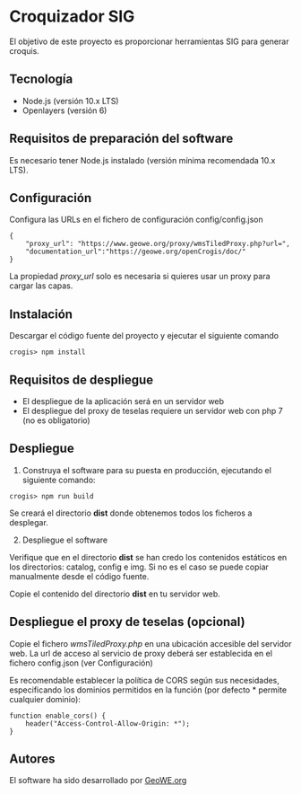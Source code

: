 # Croquizador SIG
El objetivo de este proyecto es proporcionar herramientas SIG para generar croquis.

## Tecnología

- Node.js (versión 10.x LTS)
- Openlayers (versión 6)

## Requisitos de preparación del software

Es necesario tener Node.js instalado (versión mínima recomendada 10.x LTS).

## Configuración

Configura las URLs en el fichero de configuración config/config.json

```
{
    "proxy_url": "https://www.geowe.org/proxy/wmsTiledProxy.php?url=",
    "documentation_url":"https://geowe.org/openCrogis/doc/"     
}
```
La propiedad *proxy_url* solo es necesaria si quieres usar un proxy para cargar las capas. 

## Instalación

Descargar el código fuente del proyecto y ejecutar el siguiente comando

```
crogis> npm install
```

## Requisitos de despliegue

- El despliegue de la aplicación será en un servidor web
- El despliegue del proxy de teselas requiere un servidor web con php 7 (no es obligatorio)

## Despliegue

1. Construya el software para su puesta en producción, ejecutando el siguiente comando:

```
crogis> npm run build
```
Se creará el directorio **dist** donde obtenemos todos los ficheros a desplegar.

2. Despliegue el software

Verifique que en el directorio **dist** se han credo los contenidos estáticos en los directorios: catalog, config e img. Si no es el caso se puede copiar manualmente desde el código fuente.

Copie el contenido del directorio **dist** en tu servidor web.


## Despliegue el proxy de teselas (opcional)

Copie el fichero _wmsTiledProxy.php_ en una ubicación accesible del servidor web.
La url de acceso al servicio de proxy deberá ser establecida en el fichero config.json (ver Configuración)

Es recomendable establecer la política de CORS según sus necesidades, especificando los dominios permitidos en la función (por defecto * permite cualquier dominio):

```
function enable_cors() {				
	header("Access-Control-Allow-Origin: *");						
}
```

## Autores

El software ha sido desarrollado por  [GeoWE.org](https://geowe.org)

